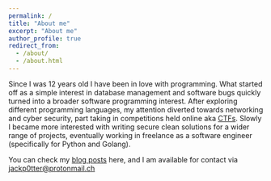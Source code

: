 ```yaml
---
permalink: /
title: "About me"
excerpt: "About me"
author_profile: true
redirect_from: 
  - /about/
  - /about.html
---
```

Since I was 12 years old I have been in love with programming. What started off as a simple interest in database management and software bugs quickly turned into a broader software programming interest. After exploring different programming languages, my attention diverted towards networking and cyber security, part taking in competitions held online aka [CTFs](https://en.wikipedia.org/wiki/Capture_the_flag_(cybersecurity)). Slowly I became more interested with writing secure clean solutions for a wider range of projects, eventually working in freelance as a software engineer (specifically for Python and Golang).

You can check my [blog posts](/year-archive) here, and I am available for contact via jackp0tter@protonmail.ch
